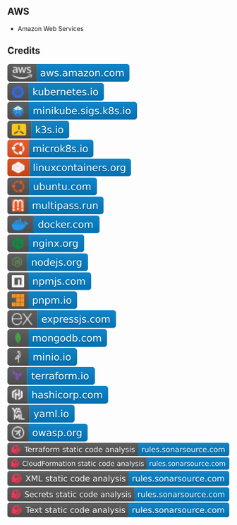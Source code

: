 AWS
---

- Amazon Web Services

Credits
-------
[![image](
Credits/aws.amazon.com.svg?raw=true)](https://aws.amazon.com/)  
[![image](
Credits/kubernetes.io.svg?raw=true)](https://kubernetes.io/)  
[![image](
Credits/minikube.sigs.k8s.io.svg?raw=true)](https://minikube.sigs.k8s.io/)  
[![image](
Credits/k3s.io.svg?raw=true)](https://k3s.io/)  
[![image](
Credits/microk8s.io.svg?raw=true)](https://microk8s.io/)  
[![image](
Credits/linuxcontainers.org.svg?raw=true)](https://linuxcontainers.org/)  
[![image](
Credits/ubuntu.com.svg?raw=true)](https://ubuntu.com/)  
[![image](
Credits/multipass.run.svg?raw=true)](https://multipass.run/)  
[![image](
Credits/docker.com.svg?raw=true)](https://docker.com/)  
[![image](
Credits/nginx.org.svg?raw=true)](https://nginx.org/)  
[![image](
Credits/nodejs.org.svg?raw=true)](https://nodejs.org/)  
[![image](
Credits/npmjs.com.svg?raw=true)](https://npmjs.com/)  
[![image](
Credits/pnpm.io.svg?raw=true)](https://pnpm.io/)  
[![image](
Credits/expressjs.com.svg?raw=true)](https://expressjs.com/)  
[![image](
Credits/mongodb.com.svg?raw=true)](https://mongodb.com/)  
[![image](
Credits/minio.io.svg?raw=true)](https://minio.io)  
[![image](
Credits/terraform.io.svg?raw=true)](https://terraform.io/)  
[![image](
Credits/hashicorp.com.svg?raw=true)](https://hashicorp.com/)  
[![image](
Credits/yaml.io.svg?raw=true)](https://yaml.io/)  
[![image](
Credits/owasp.org.svg?raw=true)](https://owasp.org/)  
[![image](
Credits/Terraform-static-code-analysis-rules.sonarsource.com.svg?raw=true)](https://rules.sonarsource.com/terraform/)  
[![image](
Credits/CloudFormation-static-code-analysis-rules.sonarsource.com.svg?raw=true)](https://rules.sonarsource.com/cloudformation/)  
[![image](
Credits/XML-static-code-analysis-rules.sonarsource.com.svg?raw=true)](https://rules.sonarsource.com/xml/)  
[![image](
Credits/Secrets-static-code-analysis-rules.sonarsource.com.svg?raw=true)](https://rules.sonarsource.com/secrets/)  
[![image](
Credits/Text-static-code-analysis-rules.sonarsource.com.svg?raw=true)](https://rules.sonarsource.com/text/)

